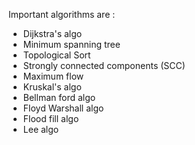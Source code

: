 Important algorithms are :

- Dijkstra's algo
- Minimum spanning tree
- Topological Sort
- Strongly connected components (SCC)
- Maximum flow
- Kruskal's algo
- Bellman ford algo
- Floyd Warshall algo
- Flood fill algo
- Lee algo
